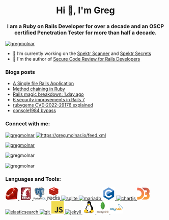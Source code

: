 <h1 align="center">Hi 👋, I'm Greg</h1>
<h3 align="center">I am a Ruby on Rails Developer for over a decade and an OSCP certified Penetration Tester for more than half a decade.</h3>
<p align="left"> <a href="https://twitter.com/gregmolnar" target="blank"><img src="https://img.shields.io/twitter/follow/gregmolnar?logo=twitter&style=for-the-badge" alt="gregmolnar" /></a> </p>

- 🔭 I’m currently working on the [Spektr Scanner](https://spektrhq.com) and [Spektr Secrets](https://secrets.spektrhq.com)
- 📗 I'm the author of [Secure Code Review for Rails Developers](https://greg.molnar.io/books/secure-code-review-for-rails-developers/)

### Blogs posts

- [A Single file Rails Application](https://greg.molnar.io/blog/a-single-file-rails-application)
- [Method chaining in Ruby](https://greg.molnar.io/blog/method-chaining-in-ruby)
- [Rails magic breakdown: 1.day.ago](https://greg.molnar.io/blog/rails-magic-breakdown-1-day-ago/)
- [6 security improvements in Rails 7](https://greg.molnar.io/blog/6-security-improvements-in-rails-7/)
- [rubygems CVE-2022-29176 explained](https://greg.molnar.io/blog/rubygems-cve-2022-29176/)
- [console1984 bypass](https://greg.molnar.io/blog/console1984-bypass/)


<h3 align="left">Connect with me:</h3>
<p align="left">
<a href="https://twitter.com/gregmolnar" target="blank"><img align="center" src="https://raw.githubusercontent.com/rahuldkjain/github-profile-readme-generator/master/src/images/icons/Social/twitter.svg" alt="gregmolnar" height="30" width="40" /></a>
<a href="https://greg.molnar.io/feed.xml" target="blank"><img align="center" src="https://raw.githubusercontent.com/rahuldkjain/github-profile-readme-generator/master/src/images/icons/Social/rss.svg" alt="https://greg.molnar.io/feed.xml" height="30" width="40" /></a>
</p>

<p align="left"><a href="https://github.com/ryo-ma/github-profile-trophy"><img src="https://github-profile-trophy.vercel.app/?username=gregmolnar" alt="gregmolnar" /></a></p>

<p>
  <img align="center" src="https://github-readme-stats.vercel.app/api?username=gregmolnar&show_icons=true&locale=en" alt="gregmolnar" />
</p>
<p>
 <img align="center" src="https://github-readme-streak-stats.herokuapp.com/?user=gregmolnar&" alt="gregmolnar" />
</p>

<div>
<h3 align="left">Languages and Tools:</h3>
<p align="left"> 
<a href="https://www.ruby-lang.org/en/" target="_blank" rel="noreferrer"> <img src="https://raw.githubusercontent.com/devicons/devicon/master/icons/ruby/ruby-original.svg" alt="ruby" width="40" height="40"/> </a>
<a href="https://rubyonrails.org" target="_blank" rel="noreferrer"> <img src="https://raw.githubusercontent.com/devicons/devicon/master/icons/rails/rails-original-wordmark.svg" alt="rails" width="40" height="40"/> </a>
<a href="https://www.postgresql.org" target="_blank" rel="noreferrer"> <img src="https://raw.githubusercontent.com/devicons/devicon/master/icons/postgresql/postgresql-original-wordmark.svg" alt="postgresql" width="40" height="40"/> </a>
<a href="https://redis.io" target="_blank" rel="noreferrer"> <img src="https://raw.githubusercontent.com/devicons/devicon/master/icons/redis/redis-original-wordmark.svg" alt="redis" width="40" height="40"/> </a>
<a href="https://www.sqlite.org/" target="_blank" rel="noreferrer"> <img src="https://www.vectorlogo.zone/logos/sqlite/sqlite-icon.svg" alt="sqlite" width="40" height="40"/> </a>
<a href="https://mariadb.org/" target="_blank" rel="noreferrer"> <img src="https://www.vectorlogo.zone/logos/mariadb/mariadb-icon.svg" alt="mariadb" width="40" height="40"/> </a>
<a href="https://www.cprogramming.com/" target="_blank" rel="noreferrer"> <img src="https://raw.githubusercontent.com/devicons/devicon/master/icons/c/c-original.svg" alt="c" width="40" height="40"/> </a>
<a href="https://www.chartjs.org" target="_blank" rel="noreferrer"> <img src="https://www.chartjs.org/media/logo-title.svg" alt="chartjs" width="40" height="40"/> </a>
<a href="https://d3js.org/" target="_blank" rel="noreferrer"> <img src="https://raw.githubusercontent.com/devicons/devicon/master/icons/d3js/d3js-original.svg" alt="d3js" width="40" height="40"/> </a>
<a href="https://www.elastic.co" target="_blank" rel="noreferrer"> <img src="https://www.vectorlogo.zone/logos/elastic/elastic-icon.svg" alt="elasticsearch" width="40" height="40"/> </a>
<a href="https://git-scm.com/" target="_blank" rel="noreferrer"> <img src="https://www.vectorlogo.zone/logos/git-scm/git-scm-icon.svg" alt="git" width="40" height="40"/> </a>
<a href="https://developer.mozilla.org/en-US/docs/Web/JavaScript" target="_blank" rel="noreferrer"> <img src="https://raw.githubusercontent.com/devicons/devicon/master/icons/javascript/javascript-original.svg" alt="javascript" width="40" height="40"/> </a>
<a href="https://jekyllrb.com/" target="_blank" rel="noreferrer"> <img src="https://www.vectorlogo.zone/logos/jekyllrb/jekyllrb-icon.svg" alt="jekyll" width="40" height="40"/> </a>
<a href="https://www.linux.org/" target="_blank" rel="noreferrer"> <img src="https://raw.githubusercontent.com/devicons/devicon/master/icons/linux/linux-original.svg" alt="linux" width="40" height="40"/> </a>
<a href="https://www.mongodb.com/" target="_blank" rel="noreferrer"> <img src="https://raw.githubusercontent.com/devicons/devicon/master/icons/mongodb/mongodb-original-wordmark.svg" alt="mongodb" width="40" height="40"/> </a>
<a href="https://www.mysql.com/" target="_blank" rel="noreferrer"> <img src="https://raw.githubusercontent.com/devicons/devicon/master/icons/mysql/mysql-original-wordmark.svg" alt="mysql" width="40" height="40"/> </a> 
</p>
</div>

